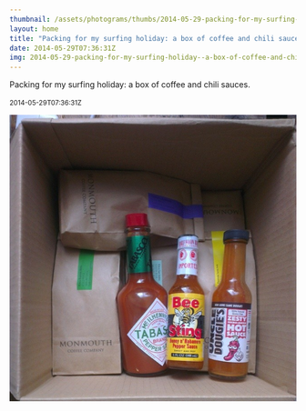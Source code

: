 ```yaml
---
thumbnail: /assets/photograms/thumbs/2014-05-29-packing-for-my-surfing-holiday--a-box-of-coffee-and-chili-sauces-.png
layout: home
title: "Packing for my surfing holiday: a box of coffee and chili sauces."
date: 2014-05-29T07:36:31Z
img: 2014-05-29-packing-for-my-surfing-holiday--a-box-of-coffee-and-chili-sauces-.jpg
---
```


Packing for my surfing holiday: a box of coffee and chili sauces.

<small>2014-05-29T07:36:31Z</small>

![Packing for my surfing holiday: a box of coffee and chili sauces.](/assets/photograms/original/2014-05-29-packing-for-my-surfing-holiday--a-box-of-coffee-and-chili-sauces-.jpg)
